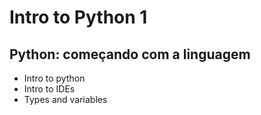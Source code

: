 # Intro to Python 1

## Python: começando com a linguagem

- Intro to python
- Intro to IDEs
- Types and variables